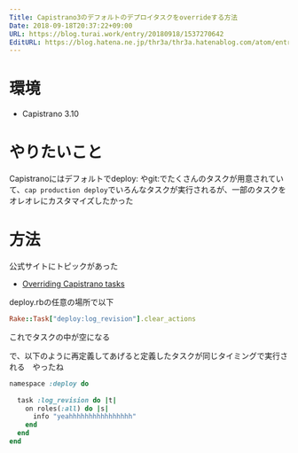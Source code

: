 ```yaml
---
Title: Capistrano3のデフォルトのデプロイタスクをoverrideする方法
Date: 2018-09-18T20:37:22+09:00
URL: https://blog.turai.work/entry/20180918/1537270642
EditURL: https://blog.hatena.ne.jp/thr3a/thr3a.hatenablog.com/atom/entry/10257846132634328480
---
```


# 環境

- Capistrano 3.10

# やりたいこと

Capistranoにはデフォルトでdeploy: やgit:でたくさんのタスクが用意されていて、`cap production deploy`でいろんなタスクが実行されるが、一部のタスクをオレオレにカスタマイズしたかった

# 方法

公式サイトにトピックがあった

- [Overriding Capistrano tasks](https://capistranorb.com/documentation/advanced-features/overriding-capistrano-tasks/)

deploy.rbの任意の場所で以下

```ruby
Rake::Task["deploy:log_revision"].clear_actions
```

これでタスクの中が空になる

で、以下のように再定義してあげると定義したタスクが同じタイミングで実行される　やったね

```ruby
namespace :deploy do
  
  task :log_revision do |t|
    on roles(:all) do |s|
      info "yeahhhhhhhhhhhhhhhh"
    end
  end
end
```
